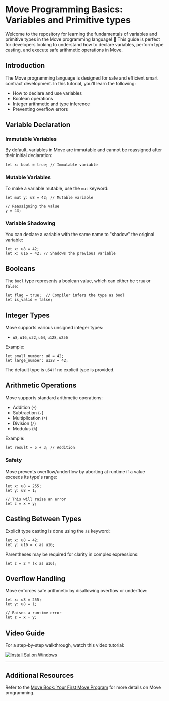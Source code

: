 # Move Programming Basics: Variables and Primitive types

Welcome to the repository for learning the fundamentals of variables and primitive types in the Move programming language! 🚀 This guide is perfect for developers looking to understand how to declare variables, perform type casting, and execute safe arithmetic operations in Move.


## Introduction
The Move programming language is designed for safe and efficient smart contract development. In this tutorial, you'll learn the following:
- How to declare and use variables
- Boolean operations
- Integer arithmetic and type inference
- Preventing overflow errors

## Variable Declaration

### Immutable Variables
By default, variables in Move are immutable and cannot be reassigned after their initial declaration:
```move
let x: bool = true; // Immutable variable
```

### Mutable Variables
To make a variable mutable, use the `mut` keyword:
```move
let mut y: u8 = 42; // Mutable variable

// Reassigning the value
y = 43;
```

### Variable Shadowing
You can declare a variable with the same name to "shadow" the original variable:
```move
let x: u8 = 42;
let x: u16 = 42; // Shadows the previous variable
```

## Booleans
The `bool` type represents a boolean value, which can either be `true` or `false`:
```move
let flag = true;  // Compiler infers the type as bool
let is_valid = false;
```

## Integer Types
Move supports various unsigned integer types:
- `u8`, `u16`, `u32`, `u64`, `u128`, `u256`

Example:
```move
let small_number: u8 = 42;
let large_number: u128 = 42;
```
The default type is `u64` if no explicit type is provided.

## Arithmetic Operations
Move supports standard arithmetic operations:
- Addition (`+`)
- Subtraction (`-`)
- Multiplication (`*`)
- Division (`/`)
- Modulus (`%`)

Example:
```move
let result = 5 + 3; // Addition
```

### Safety
Move prevents overflow/underflow by aborting at runtime if a value exceeds its type's range:
```move
let x: u8 = 255;
let y: u8 = 1;

// This will raise an error
let z = x + y;
```

## Casting Between Types
Explicit type casting is done using the `as` keyword:
```move
let x: u8 = 42;
let y: u16 = x as u16;
```
Parentheses may be required for clarity in complex expressions:
```move
let z = 2 * (x as u16);
```

## Overflow Handling
Move enforces safe arithmetic by disallowing overflow or underflow:
```move
let x: u8 = 255;
let y: u8 = 1;

// Raises a runtime error
let z = x + y;
```

## Video Guide

For a step-by-step walkthrough, watch this video tutorial:

[![Install Sui on Windows](https://img.youtube.com/vi/owSlmn_-p3I/0.jpg)](https://youtu.be/vEuyFKeZIso)

---

## Additional Resources

Refer to the [Move Book: Your First Move Program](https://move-book.com/move-basics/primitive-types.html) for more details on Move programming.
